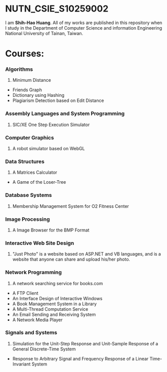 # NUTN_CSIE_S10259002
I am **Shih-Hao Huang**. All of my works are published in this repository when I study in the Department of Computer Science and information Engineering National University of Tainan, Taiwan.

# Courses:
### Algorithms  
1. Minimum Distance  
* Friends Graph  
* Dictionary using Hashing  
* Plagiarism Detection based on Edit Distance  
  
### Assembly Languages and System Programming  
1. SIC/XE One Step Execution Simulator  
  
### Computer Graphics  
1. A robot simulator based on WebGL  
  
### Data Structures  
1. A Matrices Calculator  
* A Game of the Loser-Tree  
  
### Database Systems  
1. Membership Management System for O2 Fitness Center  
  
### Image Processing  
1. A Image Browser for the BMP Format  
  
### Interactive Web Site Design  
1. "Just Photo" is a website based on ASP.NET and VB languages, and is a website that anyone can share and upload his/her photo.  
  
### Network Programming  
1. A network searching service for books.com  
* A FTP Client  
* An Interface Design of Interactive Windows  
* A Book Management System in a Library  
* A Multi-Thread Computation Service  
* An Email Sending and Receiving System  
* A Network Media Player  
  
### Signals and Systems  
1. Simulation for the Unit-Step Response and Unit-Sample Response of a General Discrete-Time System  
* Response to Arbitrary Signal and Frequency Response of a Linear Time-Invariant System  
